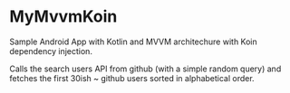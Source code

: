 # MyMvvmKoin

Sample Android App with Kotlin and MVVM architechure with Koin dependency injection.

Calls the search users API from github (with a simple random query) and fetches the first 30ish ~ github users
sorted in alphabetical order.
